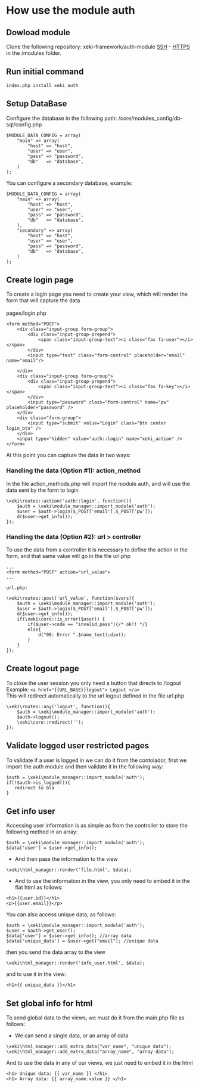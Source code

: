 # How use the module auth

## Dowload module 

Clone the following repository: xeki-framework/auth-module
[SSH](git@github.com:xeki-framework/auth-module.git) -
[HTTPS](https://github.com/xeki-framework/auth-module.git)
in the /modules folder.

## Run initial command
```
index.php install xeki_auth
```

## Setup DataBase
Configure the database in the following path: /core/modules_config/db-sql/config.php 
```
$MODULE_DATA_CONFIG = array(
    "main" => array(
        "host" => "host",
        "user" => "user",
        "pass" => "password",
        "db"   => "database",
    )
);
```

You can configure a secondary database, example:

```
$MODULE_DATA_CONFIG = array(
    "main" => array(
        "host" => "host",
        "user" => "user",
        "pass" => "password",
        "db"   => "database",
    ),
    "secondary" => array(
        "host" => "host",
        "user" => "user",
        "pass" => "password",
        "db"   => "database",
    )
);
```

## Create login page
To create a login page you need to create your view, which will render the form that will capture the data
<br>  
pages/login.php
```
<form method="POST">
    <div class="input-group form-group">
        <div class="input-group-prepend">
            <span class="input-group-text"><i class="fas fa-user"></i></span>
        </div>
        <input type="text" class="form-control" placeholder="email" name="email"/>
        
    </div>
    <div class="input-group form-group">
        <div class="input-group-prepend">
            <span class="input-group-text"><i class="fas fa-key"></i></span>
        </div>
        <input type="password" class="form-control" name="pw" placeholder="password" />
    </div>
    <div class="form-group">
        <input type="submit" value="Login" class="btn center login_btn" />
    </div>
    <input type="hidden" value="auth::login" name="xeki_action" />
</form>
```

At this point you can capture the data in two ways:
<br>


### Handling the data (Option #1): action_method
In the file action_methods.php will import the module auth, and will use the data sent by the form to login

```
\xeki\routes::action('auth::login', function(){
    $auth = \xeki\module_manager::import_module('auth');
    $user = $auth->login($_POST['email'],$_POST['pw']);
    d($user->get_info());
});
```

### Handling the data (Option #2): url > controller
To use the data from a controller it is necessary to define the action in the form, and that same value will go in the file url.php

```
...
<form method="POST" action="url_value">
...
```

```
url.php: 

\xeki\routes::post('url_value', function($vars){
    $auth = \xeki\module_manager::import_module('auth');
    $user = $auth->login($_POST['email'],$_POST['pw']);
    d($user->get_info());
    if(\xeki\core::is_error($user)) {
        if($user->code == "invalid_pass"){/* ok!! */}
        else{
            d("08: Error ".$name_test);die();
        }
    }
});
```


## Create logout page
To close the user session you only need a button that directs to /logout
Example: ```<a href="{{URL_BASE}}logout"> Logout </a>```
<br>
This will redirect automatically to the url logout defined in the file url.php
<br>
```
\xeki\routes::any('logout', function(){
    $auth = \xeki\module_manager::import_module('auth');
    $auth->logout();
    \xeki\core::redirect('');
});
```
## Validate logged user restricted pages
To validate if a user is logged in we can do it from the contolador, first we import the auth module and then validate it in the following way:
```
$auth = \xeki\module_manager::import_module('auth');
if(!$auth->is_logged()){
   redirect to bla 
}
```
## Get info user 
Accessing user information is as simple as from the controller to store the following method in an array:
```
$auth = \xeki\module_manager::import_module('auth');
$data['user'] = $user->get_info();
```
- And then pass the information to the view
```
\xeki\html_manager::render('file.html', $data);
```
- And to use the information in the view, you only need to embed it in the flat html as follows:
```
<h1>{{user.id}}</h1>
<p>{{user.email}}</p>
```
You can also access unique data, as follows:

```
$auth = \xeki\module_manager::import_module('auth');
$user = $auth->get_user(); 
$data['user'] = $user->get_info(); //array data
$data['unique_data'] = $user->get("email"); //unique data
```
then you send the data array to the view
```
\xeki\html_manager::render('info_user.html', $data);
```
and to use it in the view: 
```
<h1>{{ unique_data }}</h1>
```
## Set global info for html
To send global data to the views, we must do it from the main.php file as follows: 
- We can send a single data, or an array of data
```
\xeki\html_manager::add_extra_data("var_name", "unique data");
\xeki\html_manager::add_extra_data("array_name", "array data");
```
And to use the data in any of our views, we just need to embed it in the html
```
<h1> Unique data: {{ var_name }} </h1>
<h1> Array data: {{ array_name.value }} </h1> 

```